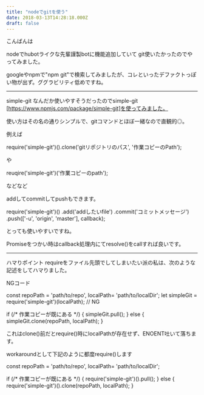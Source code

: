 ```yaml
---
title: "nodeでgitを使う"
date: 2018-03-13T14:28:18.000Z
draft: false
---
```


こんばんは

nodeでhubotライクな先輩謹製botに機能追加していて
git使いたかったのでやってみました。

googleやnpmで"npm git"で検索してみましたが、コレといったデファクトっぽい物が出ず。ググラビリティ低めですね。


--------------------------------------------------------------------------------

simple-git
なんだか使いやすそうだったのでsimple-git [https://www.npmjs.com/package/simple-git]を使ってみました。

使い方はその名の通りシンプルで、gitコマンドとほぼ一緒なので直観的◎。

例えば

require('simple-git')().clone('gitリポジトリのパス', '作業コピーのPath');


や

reuqire('simple-git')('作業コピーのpath');


などなど

addしてcommitしてpushもできます。

require('simple-git')()
  .add('addしたいfile')
  .commit('コミットメッセージ')
  .push(['-u', 'origin', 'master'], callback);


とっても使いやすいですね。

Promiseをつかい時はcallback処理内にてresolve()をcallすれば良いです。


--------------------------------------------------------------------------------

ハマりポイント
requireをファイル先頭でしてしまいたい派の私は、次のような記述をしてハマりました。

NGコード

const repoPath = 'path/to/repo',
          localPath= 'path/to/localDir';
let simpleGit = require('simple-git')(localPath); // NG


if (/* 作業コピーが既にある */) {
  simpleGit.pull();
} else {
  simpleGit.clone(repoPath, localPath);
}


これはclone()前だとrequire()時にlocalPathが存在せず、ENOENT吐いて落ちます。

workaroundとして下記のように都度require()します

const repoPath = 'path/to/repo',
          localPath= 'path/to/localDir';

if (/* 作業コピーが既にある */) {
  require('simple-git')().pull();
} else {
  require('simple-git')().clone(repoPath, localPath);
}
